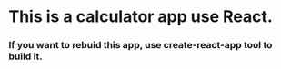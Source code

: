 # This is a calculator app use React.
### If you want to rebuid this app, use create-react-app tool to build it.
